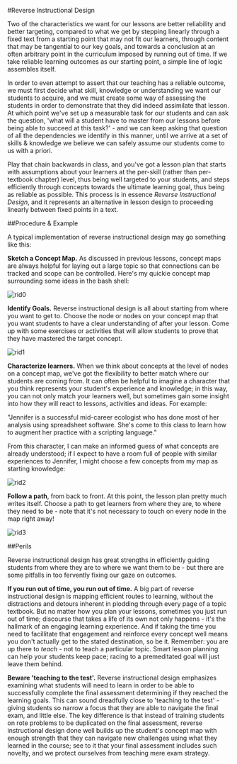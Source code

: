 #Reverse Instructional Design

Two of the characteristics we want for our lessons are better reliability and better targeting, compared to what we get by stepping linearly through a fixed text from a starting point that may not fit our learners, through content that may be tangential to our key goals, and towards a conclusion at an often arbitrary point in the curriculum imposed by running out of time.
If we take reliable learning outcomes as our starting point, a simple line of logic assembles itself.

In order to even attempt to assert that our teaching has a reliable outcome, we must first decide what skill, knowledge or understanding we want our students to acquire, and we must create some way of assessing the students in order to demonstrate that they did indeed assimilate that lesson.
At which point we've set up a measurable task for our students and can ask the question, 'what will a student have to master from our lessons before being able to succeed at this task?' - and we can keep asking that question of all the dependencies we identify in this manner, until we arrive at a set of skills & knowledge we believe we can safely assume our students come to us with a priori.

Play that chain backwards in class, and you've got a lesson plan that starts with assumptions about your learners at the per-skill (rather than per-textbook chapter) level, thus being well targeted to your students, and steps efficiently through concepts towards the ultimate learning goal, thus being as reliable as possible.
This process is in essence *Reverse Instructional Design*, and it represents an alternative in lesson design to proceeding linearly between fixed points in a text.

##Procedure & Example

A typical implementation of reverse instructional design may go something like this:

**Sketch a Concept Map.** As discussed in previous lessons, concept maps are always helpful for laying out a large topic so that connections can be tracked and scope can be controlled. Here's my quickie concept map surrounding some ideas in the bash shell:

![rid0](https://github.com/mozillascience/instructorTraining/blob/master/pilotingLearning/notes/rid0.jpg)

**Identify Goals.** Reverse instructional design is all about starting from where you want to get to. Choose the node or nodes on your concept map that you want students to have a clear understanding of after your lesson. Come up with some exercises or activities that will allow students to prove that they have mastered the target concept.

![rid1](https://github.com/mozillascience/instructorTraining/blob/master/pilotingLearning/notes/rid1.jpg)

**Characterize learners.** When we think about concepts at the level of nodes on a concept map, we've got the flexibility to better match where our students are coming from. It can often be helpful to imagine a character that you think represents your student's experience and knowledge; in this way, you can not only match your learners well, but sometimes gain some insight into how they will react to lessons, activities and ideas. For example:

"Jennifer is a successful mid-career ecologist who has done most of her analysis using spreadsheet software. She's come to this class to learn how to augment her practice with a scripting language."

From this character, I can make an informed guess of what concepts are already understood; if I expect to have a room full of people with similar experiences to Jennifer, I might choose a few concepts from my map as starting knowledge:

![rid2](https://github.com/mozillascience/instructorTraining/blob/master/pilotingLearning/notes/rid2.jpg)

**Follow a path**, from back to front. At this point, the lesson plan pretty much writes itself. Choose a path to get learners from where they are, to where they need to be - note that it's not necessary to touch on every node in the map right away!

![rid3](https://github.com/mozillascience/instructorTraining/blob/master/pilotingLearning/notes/rid3.jpg)

##Perils

Reverse instructional design has great strengths in efficiently guiding students from where they are to where we want them to be - but there are some pitfalls in too fervently fixing our gaze on outcomes.

**If you run out of time, you run out of time.** A big part of reverse instructional design is mapping efficient routes to learning, without the distractions and detours inherent in plodding through every page of a topic textbook. But no matter how you plan your lessons, sometimes you just run out of time; discourse that takes a life of its own not only happens - it's the hallmark of an engaging learning experience. And if taking the time you need to facillitate that engagement and reinforce every concept well means you don't actually get to the stated destination, so be it. Remember: you are up there to *teach* - not to teach a particular topic. Smart lesson planning can help your students keep pace; racing to a premeditated goal will just leave them behind.

**Beware 'teaching to the test'.** Reverse instructional design emphasizes examining what students will need to learn in order to be able to successfully complete the final assessment determining if they reached the learning goals. This can sound dreadfully close to 'teaching to the test' - giving students so narrow a focus that they are able to navigate the final exam, and little else. The key difference is that instead of training students on rote problems to be duplicated on the final assessment, reverse instructional design done well builds up the student's concept map with enough strength that they can navigate new challenges using what they learned in the course; see to it that your final assessment includes such novelty, and we protect ourselves from teaching mere exam strategy.
